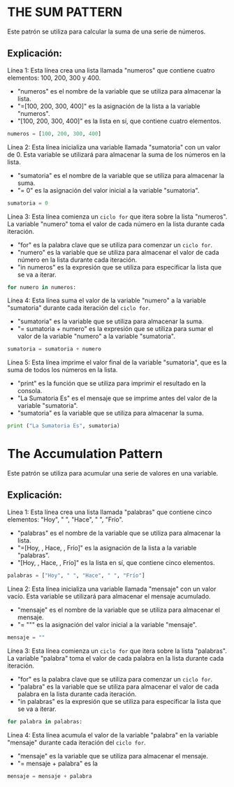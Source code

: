 # THE SUM PATTERN
Este patrón se utiliza para calcular la suma de una serie de números.
## Explicación: 
Línea 1: Esta línea crea una lista llamada "numeros" que contiene cuatro elementos: 100, 200, 300 y 400.
- "numeros" es el nombre de la variable que se utiliza para almacenar la lista.
- "=[100, 200, 300, 400]" es la asignación de la lista a la variable "numeros".
- "[100, 200, 300, 400]" es la lista en sí, que contiene cuatro elementos.

```python
numeros = [100, 200, 300, 400]
```

Línea 2: Esta línea inicializa una variable llamada "sumatoria" con un valor de 0. Esta variable se utilizará para almacenar la suma de los números en la lista.
- "sumatoria" es el nombre de la variable que se utiliza para almacenar la suma.
- "= 0" es la asignación del valor inicial a la variable "sumatoria".

```python
sumatoria = 0
```

Línea 3: Esta línea comienza un `ciclo for` que itera sobre la lista "numeros". La variable "numero" toma el valor de cada número en la lista durante cada iteración.
- "for" es la palabra clave que se utiliza para comenzar un `ciclo for`.
- "numero" es la variable que se utiliza para almacenar el valor de cada número en la lista durante cada iteración.
- "in numeros" es la expresión que se utiliza para especificar la lista que se va a iterar.
  
```python
for numero in numeros:
```

Línea 4: Esta línea suma el valor de la variable "numero" a la variable "sumatoria" durante cada iteración del `ciclo for`.
- "sumatoria" es la variable que se utiliza para almacenar la suma.
- "= sumatoria + numero" es la expresión que se utiliza para sumar el valor de la variable "numero" a la variable "sumatoria".

```python
sumatoria = sumatoria + numero
```

Línea 5: Esta línea imprime el valor final de la variable "sumatoria", que es la suma de todos los números en la lista.
- "print" es la función que se utiliza para imprimir el resultado en la consola.
- "La Sumatoria Es" es el mensaje que se imprime antes del valor de la variable "sumatoria".
- "sumatoria" es la variable que se utiliza para almacenar la suma.
  
```python
print ("La Sumatoria Es", sumatoria)
```

# The Accumulation Pattern
Este patrón se utiliza para acumular una serie de valores en una variable.
## Explicación: 
Línea 1: Esta línea crea una lista llamada "palabras" que contiene cinco elementos: "Hoy", " ", "Hace", " ", "Frío".
- "palabras" es el nombre de la variable que se utiliza para almacenar la lista.
- "=[Hoy,  , Hace,  , Frío]" es la asignación de la lista a la variable "palabras".
- "[Hoy,  , Hace,  , Frío]" es la lista en sí, que contiene cinco elementos.

```python
palabras = ["Hoy", " ", "Hace", " ", "Frío"]
```

Línea 2: Esta línea inicializa una variable llamada "mensaje" con un valor vacío. Esta variable se utilizará para almacenar el mensaje acumulado.
- "mensaje" es el nombre de la variable que se utiliza para almacenar el mensaje.
- "= """ es la asignación del valor inicial a la variable "mensaje".

```python
mensaje = ""
```

Línea 3: Esta línea comienza un `ciclo for` que itera sobre la lista "palabras". La variable "palabra" toma el valor de cada palabra en la lista durante cada iteración.
- "for" es la palabra clave que se utiliza para comenzar un `ciclo for`.
- "palabra" es la variable que se utiliza para almacenar el valor de cada palabra en la lista durante cada iteración.
- "in palabras" es la expresión que se utiliza para especificar la lista que se va a iterar.
  
```python
for palabra in palabras:
```

Línea 4: Esta línea acumula el valor de la variable "palabra" en la variable "mensaje" durante cada iteración del `ciclo for`.
- "mensaje" es la variable que se utiliza para almacenar el mensaje.
- "= mensaje + palabra" es la
  
```python
mensaje = mensaje + palabra
```

